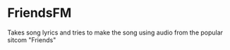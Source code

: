 # FriendsFM
Takes song lyrics and tries to make the song using audio from the popular sitcom "Friends"

